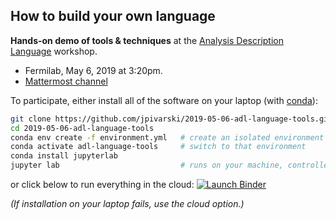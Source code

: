## How to build your own language

**Hands-on demo of tools & techniques** at the [Analysis Description Language](https://indico.cern.ch/event/769263/timetable/) workshop.

   * Fermilab, May 6, 2019 at 3:20pm.
   * [Mattermost channel](https://mattermost.web.cern.ch/adl4lhcatlpc/channels/town-square)

To participate, either install all of the software on your laptop (with [conda](https://docs.conda.io/en/latest/miniconda.html)):

```bash
git clone https://github.com/jpivarski/2019-05-06-adl-language-tools.git
cd 2019-05-06-adl-language-tools
conda env create -f environment.yml   # create an isolated environment and install everything in it
conda activate adl-language-tools     # switch to that environment
conda install jupyterlab
jupyter lab                           # runs on your machine, controlled by your web browser
```

or click below to run everything in the cloud: [![Launch Binder](https://mybinder.org/badge_logo.svg)](https://mybinder.org/v2/gh/jpivarski/2019-05-06-adl-language-tools/1.1?urlpath=lab/tree/01-overview.ipynb)

_(If installation on your laptop fails, use the cloud option.)_
